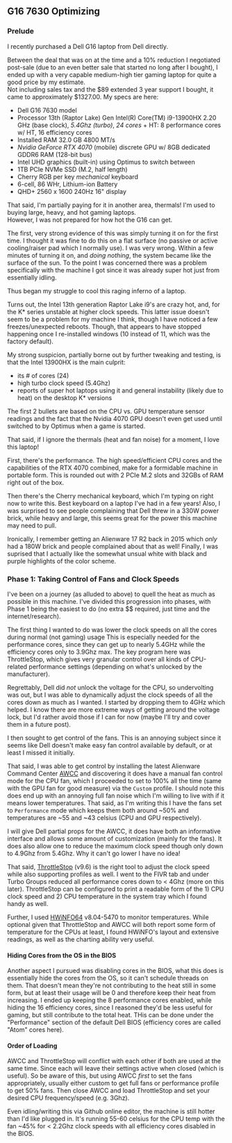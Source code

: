 ## G16 7630 Optimizing

### Prelude

I recently purchased a Dell G16 laptop from Dell directly.

Between the deal that was on at the time and a 10% reduction I negotiated post-sale (due to an even better sale that started no long after I bought),
I ended up with a very capable medium-high tier gaming laptop for quite a good price by my estimate.  
Not including sales tax and the $89 extended 3 year support I bought, it came to approximately $1327.00.
My specs are here:

* Dell G16 7630 model
* Processor	13th (Raptor Lake) Gen Intel(R) Core(TM) i9-13900HX  2.20 GHz (base clock), *5.4Ghz (turbo)*, *24 cores* + HT: 8 performance cores w/ HT, 16 efficiency cores
* Installed RAM	32.0 GB 4800 MT/s
* *Nvidia GeForce RTX 4070* (mobile) discrete GPU w/ 8GB dedicated GDDR6 RAM (128-bit bus)
* Intel UHD graphics (built-in) using Optimus to switch between
* 1TB PCIe NVMe SSD (M.2, half length)
* Cherry RGB per key *mechanical* keyboard
* 6-cell, 86 WHr, Lithium-ion Battery
* QHD+ 2560 x 1600 240Hz 16" display

That said, I'm partially paying for it in another area, thermals!
I'm used to buying large, heavy, and hot gaming laptops.  
However, I was not prepared for how hot the G16 can get.

The first, very strong evidence of this was simply turning it on for the first time.
I thought it was fine to do this on a flat surface (no passive or active cooling/raiser pad which I normally use).
I was very wrong.  Within a few minutes of turning it on, and *doing nothing*, the system became like the surface of the sun.
To the point I was concerned there was a problem specifically with the machine I got since it was already super hot just from essentially idling.

Thus began my struggle to cool this raging inferno of a laptop.

Turns out, the Intel 13th generation Raptor Lake i9's are crazy hot, and, for the K* series unstable at higher clock speeds.
This latter issue doesn't seem to be a problem for my machine I think, though I have noticed a few freezes/unexpected reboots.
Though, that appears to have stopped happening once I re-installed windows (10 instead of 11, which was the factory default).

My strong suspicion, partially borne out by further tweaking and testing, is that the Intel 13900HX is the main culprit:

* its # of cores (24)
* high turbo clock speed (5.4Ghz)
* reports of super hot laptops using it and general instability (likely due to heat) on the desktop K* versions

The first 2 bullets are based on the CPU vs. GPU temperature sensor readings 
and the fact that the Nvidia 4070 GPU doesn't even get used until switched to by Optimus when a game is started.

That said, if I ignore the thermals (heat and fan noise) for a moment, I love this laptop!

First, there's the performance.  The high speed/efficient CPU cores and the capabilities of the RTX 4070 combined, make for a formidable  machine in portable form.
This is rounded out with 2 PCIe M.2 slots and 32GBs of RAM right out of the box.

Then there's the Cherry mechanical keyboard, which I'm typing on right now to write this.  Best keyboard on a laptop I've had in a few years!
Also, I was surprised to see people complaining that Dell threw in a 330W power brick, while heavy and large, this seems great for the power this machine
may need to pull.  

Ironically, I remember getting an Alienware 17 R2 back in 2015 which *only* had a 180W brick and people complained about that as well!
Finally, I was suprised that I actually like the somewhat unsual white with black and purple highlights of the color scheme.

### Phase 1: Taking Control of Fans and Clock Speeds

I've been on a journey (as alluded to above) to quell the heat as much as possible in this machine.
I've divided this progression into phases, with Phase 1 being the easiest to do (no extra $$ required, just time and the internet/research).

The first thing I wanted to do was lower the clock speeds on all the cores during normal (not gaming) usage
This is especially needed for the performance cores, since they can get up to nearly 5.4GHz while the efficiency cores only to 3.9Ghz max.
The key program here was ThrottleStop, which gives very granular control over all kinds of CPU-related performance settings (depending on what's unlocked by the manufacturer).  

Regrettably, Dell did *not* unlock the voltage for the CPU, so undervolting was out, but I was able to dynamically adjust the clock speeds of all the cores down as much as I wanted.  I started by dropping them to 4GHz which helped.  I know there are more extreme ways of getting around the voltage lock, but I'd rather avoid those if I can for now (maybe I'll try and cover them in a future post).

I then sought to get control of the fans.  This is an annoying subject since it seems like Dell doesn't make easy fan control available by default, or at least I missed it initially.

That said, I was able to get control by installing the latest Alienware Command Center [AWCC](https://www.dell.com/support/home/en-us/product-support/product/alienware-command-center/overview) and discovering it does have a manual fan control mode for the CPU fan, which I proceeded to set to 100% all the time (same with the GPU fan for good measure) via the `Custom` profile.  I should note this does end up with an annoying full fan noise which I'm willing to live with if it means lower temperatures.  That said, as I'm writing this I have the fans set to `Performance` mode which keeps them both around ~50% and temperatures are ~55 and ~43 celsius (CPU and GPU respectively).

I will give Dell partial props for the AWCC, it does have both an informative interface and allows some amount of customization (mainly for the fans).  It does also allow one to reduce the maximum clock speed though only down to 4.9Ghz from 5.4Ghz.  Why it can't go lower I have no idea!

That said, [ThrottleStop](https://www.techpowerup.com/download/techpowerup-throttlestop/) (v9.6) is the right tool to adjust the clock speed while also supporting profiles as well.
I went to the FIVR tab and under Turbo Groups reduced all performance cores down to < 4Ghz (more on this later).
ThrottleStop can be configured to print a readable form of the 1) CPU clock speed and 2) CPU temperature in the system tray which I found handy as well.

Further, I used [HWiNFO64](https://www.hwinfo.com/download/) v8.04-5470 to monitor temperatures.  While optional given that ThrottleStop and AWCC will both report some form of temperature for the CPUs at least, I found HWiNFO's layout and extensive readings, as well as the charting ability very useful.

#### Hiding Cores from the OS in the BIOS

Another aspect I pursued was disabling cores in the BIOS, what this does is essentially hide the cores from the OS, so it can't schedule threads on them.
That doesn't mean they're not contributing to the heat still in some form, but at least their usage will be 0 and therefore keep their heat from increasing.  I ended up keeping the 8 performance cores enabled, while hiding the 16 efficiency cores, since I reasoned they'd be less useful for gaming, but still contribute to the total heat.  THis can be done under the "Performance" section of the default Dell BIOS (efficiency cores are called "Atom" cores here).

#### Order of Loading

AWCC and ThrottleStop will conflict with each other if both are used at the same time.  Since each will leave their settings active when closed (which is useful).  So be aware of this, but using AWCC *first* to set the fans appropriately, usually either custom to get full fans or performance profile to get 50% fans.  Then close AWCC and load ThrottleStop and set your desired CPU frequency/speed (e.g. 3Ghz).

Even idling/writing this via Github online editor, the machine is still hotter than I'd like plugged in.  It's running 55-60 celsius for the CPU temp with the fan ~45% for < 2.2Ghz clock speeds with all efficiency cores disabled in the BIOS.

